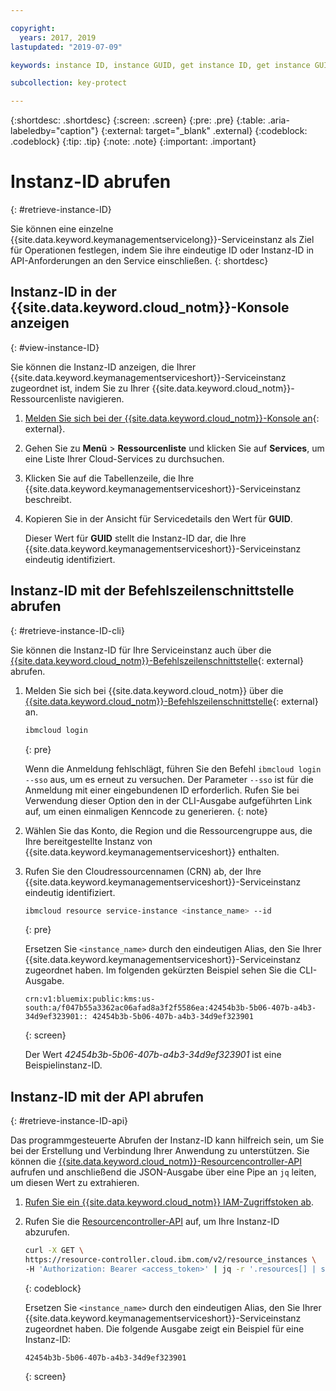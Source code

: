 ```yaml
---

copyright:
  years: 2017, 2019
lastupdated: "2019-07-09"

keywords: instance ID, instance GUID, get instance ID, get instance GUID, instance ID API, instance ID CLI

subcollection: key-protect

---
```


{:shortdesc: .shortdesc}
{:screen: .screen}
{:pre: .pre}
{:table: .aria-labeledby="caption"}
{:external: target="_blank" .external}
{:codeblock: .codeblock}
{:tip: .tip}
{:note: .note}
{:important: .important}

# Instanz-ID abrufen
{: #retrieve-instance-ID}

Sie können eine einzelne {{site.data.keyword.keymanagementservicelong}}-Serviceinstanz als Ziel für Operationen festlegen, indem Sie ihre eindeutige ID oder Instanz-ID in API-Anforderungen an den Service einschließen.
{: shortdesc}

## Instanz-ID in der {{site.data.keyword.cloud_notm}}-Konsole anzeigen
{: #view-instance-ID}

Sie können die Instanz-ID anzeigen, die Ihrer {{site.data.keyword.keymanagementserviceshort}}-Serviceinstanz zugeordnet ist, indem Sie zu Ihrer {{site.data.keyword.cloud_notm}}-Ressourcenliste navigieren.

1. [Melden Sie sich bei der {{site.data.keyword.cloud_notm}}-Konsole an](https://{DomainName}){: external}.
2. Gehen Sie zu **Menü** &gt; **Ressourcenliste** und klicken Sie auf **Services**, um eine Liste Ihrer Cloud-Services zu durchsuchen.
3. Klicken Sie auf die Tabellenzeile, die Ihre {{site.data.keyword.keymanagementserviceshort}}-Serviceinstanz beschreibt.
4. Kopieren Sie in der Ansicht für Servicedetails den Wert für **GUID**.

    Dieser Wert für **GUID** stellt die Instanz-ID dar, die Ihre {{site.data.keyword.keymanagementserviceshort}}-Serviceinstanz eindeutig identifiziert.

## Instanz-ID mit der Befehlszeilenschnittstelle abrufen
{: #retrieve-instance-ID-cli}

Sie können die Instanz-ID für Ihre Serviceinstanz auch über die [{{site.data.keyword.cloud_notm}}-Befehlszeilenschnittstelle](/docs/cli?topic=cloud-cli-getting-started){: external} abrufen.

1. Melden Sie sich bei {{site.data.keyword.cloud_notm}} über die [{{site.data.keyword.cloud_notm}}-Befehlszeilenschnittstelle](/docs/cli?topic=cloud-cli-getting-started){: external} an.

    ```sh
    ibmcloud login 
    ```
    {: pre}

    Wenn die Anmeldung fehlschlägt, führen Sie den Befehl `ibmcloud login --sso` aus, um es erneut zu versuchen. Der Parameter `--sso` ist für die Anmeldung mit einer eingebundenen ID erforderlich. Rufen Sie bei Verwendung dieser Option den in der CLI-Ausgabe aufgeführten Link auf, um einen einmaligen Kenncode zu generieren.
    {: note}

2. Wählen Sie das Konto, die Region und die Ressourcengruppe aus, die Ihre bereitgestellte Instanz von {{site.data.keyword.keymanagementserviceshort}} enthalten.

3. Rufen Sie den Cloudressourcennamen (CRN) ab, der Ihre {{site.data.keyword.keymanagementserviceshort}}-Serviceinstanz eindeutig identifiziert. 

    ```sh
    ibmcloud resource service-instance <instance_name> --id
    ```
    {: pre}

    Ersetzen Sie `<instance_name>` durch den eindeutigen Alias, den Sie Ihrer {{site.data.keyword.keymanagementserviceshort}}-Serviceinstanz zugeordnet haben. Im folgenden gekürzten Beispiel sehen Sie die CLI-Ausgabe.

    ```
    crn:v1:bluemix:public:kms:us-south:a/f047b55a3362ac06afad8a3f2f5586ea:42454b3b-5b06-407b-a4b3-34d9ef323901:: 42454b3b-5b06-407b-a4b3-34d9ef323901
    ```
    {: screen}

    Der Wert _42454b3b-5b06-407b-a4b3-34d9ef323901_ ist eine Beispielinstanz-ID.


## Instanz-ID mit der API abrufen
{: #retrieve-instance-ID-api}

Das programmgesteuerte Abrufen der Instanz-ID kann hilfreich sein, um Sie bei der Erstellung und Verbindung Ihrer Anwendung zu unterstützen. Sie können die [{{site.data.keyword.cloud_notm}}-Resourcencontroller-API](https://{DomainName}/apidocs/resource-controller) aufrufen und anschließend die JSON-Ausgabe über eine Pipe an `jq` leiten, um diesen Wert zu extrahieren.

1. [Rufen Sie ein {{site.data.keyword.cloud_notm}} IAM-Zugriffstoken ab](/docs/services/key-protect?topic=key-protect-retrieve-access-token).
2. Rufen Sie die [Resourcencontroller-API](https://{DomainName}/apidocs/resource-controller) auf, um Ihre Instanz-ID abzurufen.

    ```sh
    curl -X GET \
    https://resource-controller.cloud.ibm.com/v2/resource_instances \
    -H 'Authorization: Bearer <access_token>' | jq -r '.resources[] | select(.name | contains("<instance_name>")) | .guid'
    ```
    {: codeblock}

    Ersetzen Sie `<instance_name>` durch den eindeutigen Alias, den Sie Ihrer {{site.data.keyword.keymanagementserviceshort}}-Serviceinstanz zugeordnet haben. Die folgende Ausgabe zeigt ein Beispiel für eine Instanz-ID:

    ```
    42454b3b-5b06-407b-a4b3-34d9ef323901
    ```
    {: screen}
